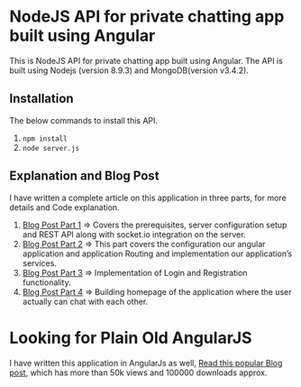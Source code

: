 # NodeJS API for private chatting app built using Angular

This is NodeJS API for private chatting app built using Angular. The API is built using Nodejs (version 8.9.3) and MongoDB(version v3.4.2).


## Installation 
The below commands to install this API.
1. `npm install`
2. `node server.js`


## Explanation and Blog Post
I have written a complete article on this application in three parts, for more details and Code explanation.

1. [Blog Post Part 1](http://www.codershood.info/2017/02/09/real-time-private-chatting-app-using-angular-2-nodejs-mongodb-socket-io-part-1/)  =>  Covers the prerequisites, server configuration setup and REST API along with socket.io integration on the server.
2. [Blog Post Part 2](http://www.codershood.info/2017/02/10/real-time-private-chatting-app-using-angular-2-nodejs-mongodb-socket-io-part-2/)  => This part covers the configuration our angular application and application Routing and implementation our application’s services.
3. [Blog Post Part 3](http://www.codershood.info/2017/02/18/real-time-private-chatting-app-using-angular-2-nodejs-mongodb-socket-io-part-3-2/)  => Implementation of Login and Registration functionality.
3. [Blog Post Part 4](http://www.codershood.info/2017/03/05/real-time-private-chatting-app-using-angular-2-nodejs-mongodb-socket-io-part-4/)  =>  Building homepage of the application where the user actually can chat with each other.

# Looking for Plain Old AngularJS
I have written this application in AngularJs as well, [Read this popular Blog post](http://www.codershood.info/2015/12/10/real-time-chatting-app-using-nodejs-mysql-angularjs-and-socket-io-part-1/), which has more than 50k views and 100000 downloads approx.